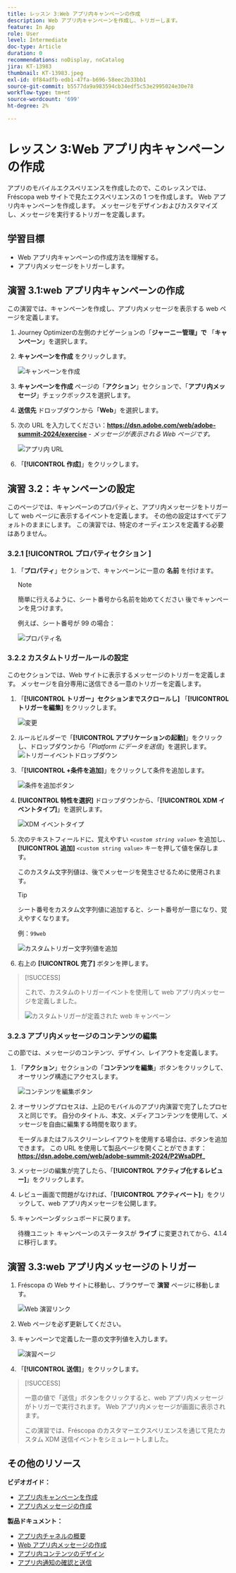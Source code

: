 ```yaml
---
title: レッスン 3:Web アプリ内キャンペーンの作成
description: Web アプリ内キャンペーンを作成し、トリガーします。
feature: In App
role: User
level: Intermediate
doc-type: Article
duration: 0
recommendations: noDisplay, noCatalog
jira: KT-13983
thumbnail: KT-13983.jpeg
exl-id: 0f84adfb-edb1-47fa-b696-58eec2b33bb1
source-git-commit: b5577da9a983594cb34edf5c53e2995024e30e78
workflow-type: tm+mt
source-wordcount: '699'
ht-degree: 2%

---
```


# レッスン 3:Web アプリ内キャンペーンの作成

アプリのモバイルエクスペリエンスを作成したので、このレッスンでは、Fréscopa web サイトで見たエクスペリエンスの 1 つを作成します。 Web アプリ内キャンペーンを作成します。 メッセージをデザインおよびカスタマイズし、メッセージを実行するトリガーを定義します。

## 学習目標

* Web アプリ内キャンペーンの作成方法を理解する。
* アプリ内メッセージをトリガーします。

## 演習 3.1:web アプリ内キャンペーンの作成

この演習では、キャンペーンを作成し、アプリ内メッセージを表示する web ページを定義します。

1. Journey Optimizerの左側のナビゲーションの「**ジャーニー管理」で** 「**キャンペーン**」を選択します。

1. **キャンペーンを作成** をクリックします。

   ![ キャンペーンを作成 ](/help/summit-lab-2024/l820-lab-workbook/assets/4-1-create-campaign.png)

1. **キャンペーンを作成** ページの「**アクション**」セクションで、「**アプリ内メッセージ**」チェックボックスを選択します。

1. **送信先** ドロップダウンから「**Web**」を選択します。

1. 次の URL を入力してください：**https://dsn.adobe.com/web/adobe-summit-2024/exercise** - *メッセージが表示される Web ページです。*

   ![ アプリ内 URL](/help/summit-lab-2024/l820-lab-workbook/assets/4-1-1-in-app-url.png)

1. 「**[!UICONTROL 作成]**」をクリックします。

## 演習 3.2：キャンペーンの設定

このページでは、キャンペーンのプロパティと、アプリ内メッセージをトリガーして web ページに表示するイベントを定義します。 その他の設定はすべてデフォルトのままにします。 この演習では、特定のオーディエンスを定義する必要はありません。

### 3.2.1 [!UICONTROL &#x200B; プロパティセクション &#x200B;]

1. 「**プロパティ**」セクションで、キャンペーンに一意の **名前** を付けます。

   >[!NOTE]
   > 簡単に行えるように、シート番号から名前を始めてください
   > 後でキャンペーンを見つけます。
   > 
   > 例えば、シート番号が 99 の場合： 
   >
   > ![ プロパティ名 ](/help/summit-lab-2024/l820-lab-workbook/assets/4-1-2-properties-name.png)


### 3.2.2 カスタムトリガールールの設定

このセクションでは、Web サイトに表示するメッセージのトリガーを定義します。 メッセージを自分専用に送信できる一意のトリガーを定義します。

1. 「**[!UICONTROL トリガー」セクションまでスクロールし]** 「**[!UICONTROL トリガーを編集]** をクリックします。

   ![ 変更 ](/help/summit-lab-2024/l820-lab-workbook/assets/3-2-1-2-edit-triggers.png)

1. ルールビルダーで「**[!UICONTROL アプリケーションの起動]**」をクリックし、ドロップダウンから「*Platform にデータを送信*」を選択します。
   ![トリガーイベントドロップダウン ](/help/summit-lab-2024/l820-lab-workbook/assets/trigger-drop-down-sent-to-platform.png)

1. 「**[!UICONTROL +条件を追加]**」をクリックして条件を追加します。

   ![ 条件を追加ボタン ](/help/summit-lab-2024/l820-lab-workbook/assets/3-2-1-3-add-condition.png)

1. **[!UICONTROL 特性を選択]** ドロップダウンから、「**[!UICONTROL XDM イベントタイプ]**」を選択します。

   ![XDM イベントタイプ ](/help/summit-lab-2024/l820-lab-workbook/assets/4-1-2-dropdown-xdm-event.png)


1. 次のテキストフィールドに、覚えやすい *`<custom string value>`* を追加し、**[!UICONTROL 追加]** `<custom string value>` キーを押して値を保存します。

   このカスタム文字列値は、後でメッセージを発生させるために使用されます。

   >[!TIP]
   > シート番号をカスタム文字列値に追加すると、シート番号が一意になり、覚えやすくなります。
   > 
   > 例：`99web`
   > 

   ![ カスタムトリガー文字列値を追加 ](/help/summit-lab-2024/l820-lab-workbook/assets/4-1-2-add-custom-trigger-dropdown.png)

1. 右上の **[!UICONTROL 完了]** ボタンを押します。

>[!SUCCESS]
>
>これで、カスタムのトリガーイベントを使用して web アプリ内メッセージを定義しました。
>
>![ カスタムトリガーが定義された web キャンペーン ](/help/summit-lab-2024/l820-lab-workbook/assets/4-1-2-2-web-campaign-with-custom-trigger.png)


### 3.2.3 アプリ内メッセージのコンテンツの編集

この節では、メッセージのコンテンツ、デザイン、レイアウトを定義します。

1. 「**アクション**」セクションの「**コンテンツを編集**」ボタンをクリックして、オーサリング構造にアクセスします。

   ![ コンテンツを編集ボタン ](/help/summit-lab-2024/l820-lab-workbook/assets/3-1-3-1-edit-content-button.png)

1. オーサリングプロセスは、上記のモバイルのアプリ内演習で完了したプロセスと同じです。 自分のタイトル、本文、メディアコンテンツを使用して、メッセージを自由に編集する時間を取ります。

   モーダルまたはフルスクリーンレイアウトを使用する場合は、ボタンを追加できます。 この URL を使用して製品ページを開くことができます：**https://dsn.adobe.com/web/adobe-summit-2024/P2WsaDPf_**

1. メッセージの編集が完了したら、「**[!UICONTROL アクティブ化するレビュー]**」をクリックします。

1. レビュー画面で問題がなければ、「**[!UICONTROL アクティベート]**」をクリックして、web アプリ内メッセージを公開します。

1. キャンペーンダッシュボードに戻ります。

   待機ユニット キャンペーンのステータスが **ライブ** に変更されてから、4.1.4 に移行します。

## 演習 3.3:web アプリ内メッセージのトリガー

1. Fréscopa の Web サイトに移動し、ブラウザーで **演習** ページに移動します。

   ![Web 演習リンク ](/help/summit-lab-2024/l820-lab-workbook/assets/4-2-frescopa-web-exercise-link.png)

1. Web ページを必ず更新してください。

1. キャンペーンで定義した一意の文字列値を入力します。

   ![ 演習ページ ](/help/summit-lab-2024/l820-lab-workbook/assets/4-2-exercise-page.png)

1. 「**[!UICONTROL 送信]**」をクリックします。

>[!SUCCESS]
>
>一意の値で「送信」ボタンをクリックすると、web アプリ内メッセージがトリガーで実行されます。 Web アプリ内メッセージが画面に表示されます。
>
>この演習では、Fréscopa のカスタマーエクスペリエンスを通じて見たカスタム XDM 送信イベントをシミュレートしました。


## その他のリソース

**ビデオガイド：**

* [アプリ内キャンペーンを作成](/help/channels/create-an-in-app-campaign.md)
* [アプリ内メッセージの作成](/help/channels/author-in-app-messages.md)

**製品ドキュメント：**

* [ アプリ内チャネルの概要 ](https://experienceleague.adobe.com/en/docs/journey-optimizer/using/in-app/get-started-in-app)
* [Web アプリ内メッセージの作成 ](https://experienceleague.adobe.com/en/docs/journey-optimizer/using/in-app/create-in-app-web)
* [アプリ内コンテンツのデザイン](https://experienceleague.adobe.com/en/docs/journey-optimizer/using/in-app/design-in-app)
* [ アプリ内通知の確認と送信 ](https://experienceleague.adobe.com/en/docs/journey-optimizer/using/in-app/send-in-app)
